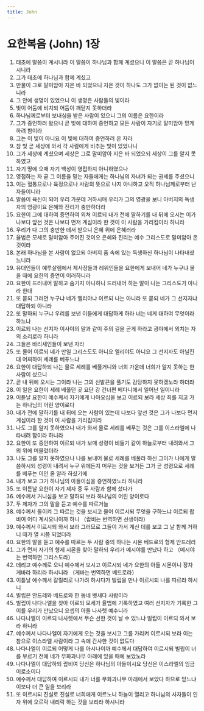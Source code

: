 ```yaml
---
title: John
---
```


# 요한복음 (John) 1장
1. 태초에 말씀이 계시니라 이 말씀이 하나님과 함께 계셨으니 이 말씀은 곧 하나님이시니라
1. 그가 태초에 하나님과 함께 계셨고
1. 만물이 그로 말미암아 지은 바 되었으니 지은 것이 하나도 그가 없이는 된 것이 없느니라
1. 그 안에 생명이 있었으니 이 생명은 사람들의 빛이라
1. 빛이 어둠에 비치되 어둠이 깨닫지 못하더라
1. 하나님께로부터 보내심을 받은 사람이 있으니 그의 이름은 요한이라
1. 그가 증언하러 왔으니 곧 빛에 대하여 증언하고 모든 사람이 자기로 말미암아 믿게 하려 함이라
1. 그는 이 빛이 아니요 이 빛에 대하여 증언하러 온 자라
1. 참 빛 곧 세상에 와서 각 사람에게 비추는 빛이 있었나니
1. 그가 세상에 계셨으며 세상은 그로 말미암아 지은 바 되었으되 세상이 그를 알지 못하였고
1. 자기 땅에 오매 자기 백성이 영접하지 아니하였으나
1. 영접하는 자 곧 그 이름을 믿는 자들에게는 하나님의 자녀가 되는 권세를 주셨으니
1. 이는 혈통으로나 육정으로나 사람의 뜻으로 나지 아니하고 오직 하나님께로부터 난 자들이니라
1. 말씀이 육신이 되어 우리 가운데 거하시매 우리가 그의 영광을 보니 아버지의 독생자의 영광이요 은혜와 진리가 충만하더라
1. 요한이 그에 대하여 증언하여 외쳐 이르되 내가 전에 말하기를 내 뒤에 오시는 이가 나보다 앞선 것은 나보다 먼저 계심이라 한 것이 이 사람을 가리킴이라 하니라
1. 우리가 다 그의 충만한 데서 받으니 은혜 위에 은혜러라
1. 율법은 모세로 말미암아 주어진 것이요 은혜와 진리는 예수 그리스도로 말미암아 온 것이라
1. 본래 하나님을 본 사람이 없으되 아버지 품 속에 있는 독생하신 하나님이 나타내셨느니라
1. 유대인들이 예루살렘에서 제사장들과 레위인들을 요한에게 보내어 네가 누구냐 물을 때에 요한의 증언이 이러하니라
1. 요한이 드러내어 말하고 숨기지 아니하니 드러내어 하는 말이 나는 그리스도가 아니라 한대
1. 또 묻되 그러면 누구냐 네가 엘리야냐 이르되 나는 아니라 또 묻되 네가 그 선지자냐 대답하되 아니라
1. 또 말하되 누구냐 우리를 보낸 이들에게 대답하게 하라 너는 네게 대하여 무엇이라 하느냐
1. 이르되 나는 선지자 이사야의 말과 같이 주의 길을 곧게 하라고 광야에서 외치는 자의 소리로라 하니라
1. 그들은 바리새인들이 보낸 자라
1. 또 물어 이르되 네가 만일 그리스도도 아니요 엘리야도 아니요 그 선지자도 아닐진대 어찌하여 세례를 베푸느냐
1. 요한이 대답하되 나는 물로 세례를 베풀거니와 너희 가운데 너희가 알지 못하는 한 사람이 섰으니
1. 곧 내 뒤에 오시는 그이라 나는 그의 신발끈을 풀기도 감당하지 못하겠노라 하더라
1. 이 일은 요한이 세례 베풀던 곳 요단 강 건너편 베다니에서 일어난 일이니라
1. 이튿날 요한이 예수께서 자기에게 나아오심을 보고 이르되 보라 세상 죄를 지고 가는 하나님의 어린 양이로다
1. 내가 전에 말하기를 내 뒤에 오는 사람이 있는데 나보다 앞선 것은 그가 나보다 먼저 계심이라 한 것이 이 사람을 가리킴이라
1. 나도 그를 알지 못하였으나 내가 와서 물로 세례를 베푸는 것은 그를 이스라엘에 나타내려 함이라 하니라
1. 요한이 또 증언하여 이르되 내가 보매 성령이 비둘기 같이 하늘로부터 내려와서 그의 위에 머물렀더라
1. 나도 그를 알지 못하였으나 나를 보내어 물로 세례를 베풀라 하신 그이가 나에게 말씀하시되 성령이 내려서 누구 위에든지 머무는 것을 보거든 그가 곧 성령으로 세례를 베푸는 이인 줄 알라 하셨기에
1. 내가 보고 그가 하나님의 아들이심을 증언하였노라 하니라
1. 또 이튿날 요한이 자기 제자 중 두 사람과 함께 섰다가
1. 예수께서 거니심을 보고 말하되 보라 하나님의 어린 양이로다
1. 두 제자가 그의 말을 듣고 예수를 따르거늘
1. 예수께서 돌이켜 그 따르는 것을 보시고 물어 이르시되 무엇을 구하느냐 이르되 랍비여 어디 계시오니이까 하니 （랍비는 번역하면 선생이라）
1. 예수께서 이르시되 와서 보라 그러므로 그들이 가서 계신 데를 보고 그 날 함께 거하니 때가 열 시쯤 되었더라
1. 요한의 말을 듣고 예수를 따르는 두 사람 중의 하나는 시몬 베드로의 형제 안드레라
1. 그가 먼저 자기의 형제 시몬을 찾아 말하되 우리가 메시야를 만났다 하고 （메시야는 번역하면 그리스도라）
1. 데리고 예수께로 오니 예수께서 보시고 이르시되 네가 요한의 아들 시몬이니 장차 게바라 하리라 하시니라 （게바는 번역하면 베드로라）
1. 이튿날 예수께서 갈릴리로 나가려 하시다가 빌립을 만나 이르시되 나를 따르라 하시니
1. 빌립은 안드레와 베드로와 한 동네 벳새다 사람이라
1. 빌립이 나다나엘을 찾아 이르되 모세가 율법에 기록하였고 여러 선지자가 기록한 그이를 우리가 만났으니 요셉의 아들 나사렛 예수니라
1. 나다나엘이 이르되 나사렛에서 무슨 선한 것이 날 수 있느냐 빌립이 이르되 와서 보라 하니라
1. 예수께서 나다나엘이 자기에게 오는 것을 보시고 그를 가리켜 이르시되 보라 이는 참으로 이스라엘 사람이라 그 속에 간사한 것이 없도다
1. 나다나엘이 이르되 어떻게 나를 아시나이까 예수께서 대답하여 이르시되 빌립이 너를 부르기 전에 네가 무화과나무 아래에 있을 때에 보았노라
1. 나다나엘이 대답하되 랍비여 당신은 하나님의 아들이시요 당신은 이스라엘의 임금이로소이다
1. 예수께서 대답하여 이르시되 내가 너를 무화과나무 아래에서 보았다 하므로 믿느냐 이보다 더 큰 일을 보리라
1. 또 이르시되 진실로 진실로 너희에게 이르노니 하늘이 열리고 하나님의 사자들이 인자 위에 오르락 내리락 하는 것을 보리라 하시니라